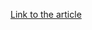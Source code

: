 [Link to the article](https://www.brighttalk.com/webcast/10703/296317/apt34-new-targeted-attack-in-the-middle-east)
